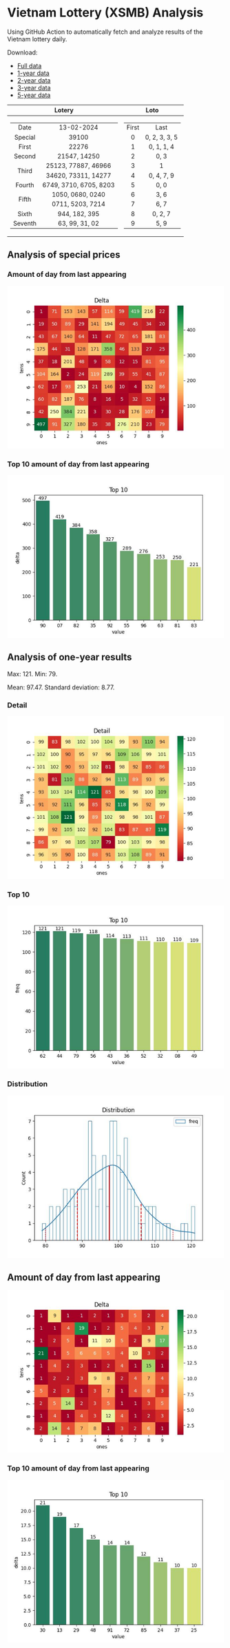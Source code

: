 # Vietnam Lottery (XSMB) Analysis

Using GitHub Action to automatically fetch and analyze results of the Vietnam lottery daily.

Download:

* [Full data](https://raw.githubusercontent.com/khiemdoan/vietnam-lottery-xsmb-analysis/main/results/xsmb.csv)
* [1-year data](https://raw.githubusercontent.com/khiemdoan/vietnam-lottery-xsmb-analysis/main/results/xsmb_1_year.csv)
* [2-year data](https://raw.githubusercontent.com/khiemdoan/vietnam-lottery-xsmb-analysis/main/results/xsmb_2_year.csv)
* [3-year data](https://raw.githubusercontent.com/khiemdoan/vietnam-lottery-xsmb-analysis/main/results/xsmb_3_year.csv)
* [5-year data](https://raw.githubusercontent.com/khiemdoan/vietnam-lottery-xsmb-analysis/main/results/xsmb_5_year.csv)

| Lotery      | Loto |
| :-----------: | :-----------: |
| <table><tr><td>Date</td><td>13-02-2024</td></tr><tr><td>Special</td><td>39100</td></tr><tr><td>First</td><td>22276</td></tr><tr><td>Second</td><td>21547, 14250</td></tr><tr><td rowspan="2">Third</td><td>25123, 77887, 46966</td></tr><tr><td>34620, 73311, 14277</td></tr><tr><td>Fourth</td><td>6749, 3710, 6705, 8203</td></tr><tr><td rowspan="2">Fifth</td><td>1050, 0680, 0240</td></tr><tr><td>0711, 5203, 7214</td></tr><tr><td>Sixth</td><td>944, 182, 395</td></tr><tr><td>Seventh</td><td>63, 99, 31, 02</td></tr></table> | <table><tr><td>First</td><td>Last</td></tr><tr><td>0</td><td>0, 2, 3, 3, 5</td></tr><tr><td>1</td><td>0, 1, 1, 4</td></tr><tr><td>2</td><td>0, 3</td></tr><tr><td>3</td><td>1</td></tr><tr><td>4</td><td>0, 4, 7, 9</td></tr><tr><td>5</td><td>0, 0</td></tr><tr><td>6</td><td>3, 6</td></tr><tr><td>7</td><td>6, 7</td></tr><tr><td>8</td><td>0, 2, 7</td></tr><tr><td>9</td><td>5, 9</td></tr></table> |


<h2>Analysis of special prices</h2>

<h3>Amount of day from last appearing</h3>

![Delta](images/special_delta.jpg)

<h3>Top 10 amount of day from last appearing</h3>

![Delta top 10](images/special_delta_top_10.jpg)

<h2>Analysis of one-year results</h2>

Max: 121. Min: 79.

Mean: 97.47. Standard deviation: 8.77.

<h3>Detail</h3>

![Detail](images/heatmap.jpg)

<h3>Top 10</h3>

![Top 10](images/top-10.jpg)

<h3>Distribution</h3>

![Distribution](images/distribution.jpg)

<h2>Amount of day from last appearing</h2>

![Delta](images/delta.jpg)

<h3>Top 10 amount of day from last appearing</h3>

![Delta top 10](images/delta_top_10.jpg)